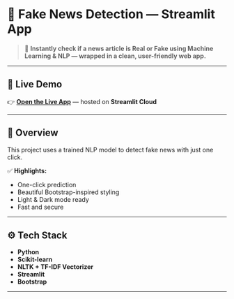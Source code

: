 # 📰 Fake News Detection — Streamlit App

> 🚀 **Instantly check if a news article is Real or Fake using Machine Learning & NLP — wrapped in a clean, user-friendly web app.**

---

## 🌟 Live Demo

👉 [**Open the Live App**](https://fake-news-detection-ot54dipmcxttdwl7dkfcsk.streamlit.app/) — hosted on **Streamlit Cloud**

---

## 📌 Overview

This project uses a trained NLP model to detect fake news with just one click.

✅ **Highlights:**
- One-click prediction
- Beautiful Bootstrap-inspired styling
- Light & Dark mode ready
- Fast and secure

---

## ⚙️ Tech Stack

- **Python**
- **Scikit-learn**
- **NLTK + TF-IDF Vectorizer**
- **Streamlit**
- **Bootstrap**

---


